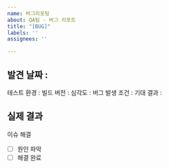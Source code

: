 ```yaml
---
name: 버그리포팅
about: QA팀 - 버그 리포트
title: "[BUG]"
labels: ''
assignees: ''

---
```


## 발견 날짜 :
테스트 환경 :
빌드 버전 :
심각도 : 
버그 발생 조건 : 
기대 결과 :

## 실제 결과
이슈 해결
- [ ] 원인 파악
- [ ] 해결 완료
